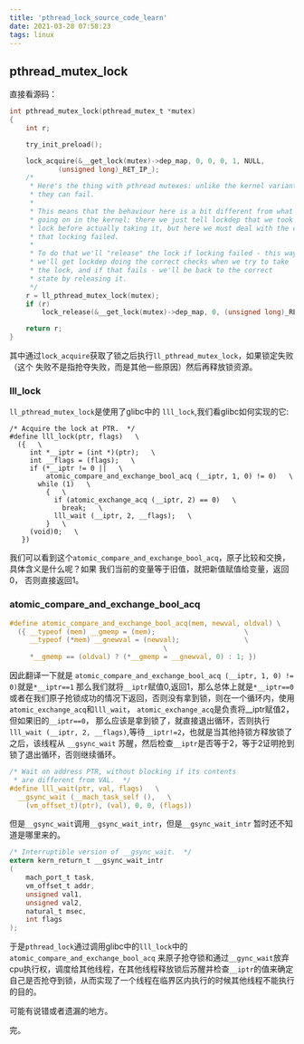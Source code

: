 ```yaml
---
title: 'pthread_lock_source_code_learn'
date: 2021-03-28 07:58:23
tags: linux
---
```


## pthread_mutex_lock

直接看源码：

```c
int pthread_mutex_lock(pthread_mutex_t *mutex)
{
	int r;

	try_init_preload();

	lock_acquire(&__get_lock(mutex)->dep_map, 0, 0, 0, 1, NULL,
			(unsigned long)_RET_IP_);
	/*
	 * Here's the thing with pthread mutexes: unlike the kernel variant,
	 * they can fail.
	 *
	 * This means that the behaviour here is a bit different from what's
	 * going on in the kernel: there we just tell lockdep that we took the
	 * lock before actually taking it, but here we must deal with the case
	 * that locking failed.
	 *
	 * To do that we'll "release" the lock if locking failed - this way
	 * we'll get lockdep doing the correct checks when we try to take
	 * the lock, and if that fails - we'll be back to the correct
	 * state by releasing it.
	 */
	r = ll_pthread_mutex_lock(mutex);
	if (r)
		lock_release(&__get_lock(mutex)->dep_map, 0, (unsigned long)_RET_IP_);

	return r;
}
```

其中通过`lock_acquire`获取了锁之后执行`ll_pthread_mutex_lock`，如果锁定失败（这个
失败不是指抢夺失败，而是其他一些原因）然后再释放锁资源。

### lll_lock

`ll_pthread_mutex_lock`是使用了glibc中的 `lll_lock`,我们看glibc如何实现的它:
```
/* Acquire the lock at PTR.  */
#define lll_lock(ptr, flags)   \
  ({   \
     int *__iptr = (int *)(ptr);   \
     int __flags = (flags);   \
     if (*__iptr != 0 ||   \
         atomic_compare_and_exchange_bool_acq (__iptr, 1, 0) != 0)   \
       while (1)   \
         {   \
           if (atomic_exchange_acq (__iptr, 2) == 0)   \
             break;   \
           lll_wait (__iptr, 2, __flags);   \
         }   \
     (void)0;   \
   })
```
我们可以看到这个`atomic_compare_and_exchange_bool_acq`，原子比较和交换，
具体含义是什么呢？如果 我们当前的变量等于旧值，就把新值赋值给变量，返回0，
否则直接返回1。

### atomic_compare_and_exchange_bool_acq
```c
#define atomic_compare_and_exchange_bool_acq(mem, newval, oldval) \
  ({ __typeof (mem) __gmemp = (mem);				      \
     __typeof (*mem) __gnewval = (newval);			      \
								      \
     *__gmemp == (oldval) ? (*__gmemp = __gnewval, 0) : 1; })

```

因此翻译一下就是 `atomic_compare_and_exchange_bool_acq (__iptr, 1, 0) != 0)`就是`*__iptr==1` 那么我们就将`__iptr`赋值0,返回1，那么总体上就是`*__iptr==0`或者在我们原子抢锁成功的情况下返回，否则没有拿到锁，则在一个循环内，使用`atomic_exchange_acq`和`lll_wait`， `atomic_exchange_acq`是负责将__iptr赋值2，但如果旧的`__iptr==0`， 那么应该是拿到锁了，就直接退出循环，否则执行 `lll_wait (__iptr, 2, __flags)`,等待`__iptr!=2`，也就是当其他持锁方释放锁了之后，该线程从 `__gsync_wait` 苏醒，然后检查`__iptr`是否等于2，等于2证明抢到锁了退出循环，否则继续循环。

```c
/* Wait on address PTR, without blocking if its contents
 * are different from VAL.  */
#define lll_wait(ptr, val, flags)   \
  __gsync_wait (__mach_task_self (),   \
    (vm_offset_t)(ptr), (val), 0, 0, (flags))
```
但是`__gsync_wait`调用`__gsync_wait_intr`，但是`__gsync_wait_intr` 暂时还不知道是哪里来的。

```c
/* Interruptible version of __gsync_wait.  */
extern kern_return_t __gsync_wait_intr
(
	mach_port_t task,
	vm_offset_t addr,
	unsigned val1,
	unsigned val2,
	natural_t msec,
	int flags
);
```

于是`pthread_lock`通过调用glibc中的`lll_lock`中的`atomic_compare_and_exchange_bool_acq` 来原子抢夺锁和通过`__gync_wait`放弃cpu执行权，调度给其他线程，在其他线程释放锁后苏醒并检查`__iptr`的值来确定自己是否抢夺到锁，从而实现了一个线程在临界区内执行的时候其他线程不能执行的目的。

可能有说错或者遗漏的地方。

完。